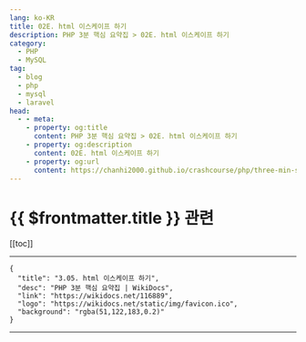 ```yaml
---
lang: ko-KR
title: 02E. html 이스케이프 하기
description: PHP 3분 핵심 요약집 > 02E. html 이스케이프 하기
category: 
  - PHP
  - MySQL
tag: 
  - blog
  - php
  - mysql
  - laravel
head:
  - - meta:
    - property: og:title
      content: PHP 3분 핵심 요약집 > 02E. html 이스케이프 하기
    - property: og:description
      content: 02E. html 이스케이프 하기
    - property: og:url
      content: https://chanhi2000.github.io/crashcourse/php/three-min-summary/02-web/02E.html
---
```


# {{ $frontmatter.title }} 관련

[[toc]]

---

```component VPCard
{
  "title": "3.05. html 이스케이프 하기",
  "desc": "PHP 3분 핵심 요약집 | WikiDocs",
  "link": "https://wikidocs.net/116889",
  "logo": "https://wikidocs.net/static/img/favicon.ico",
  "background": "rgba(51,122,183,0.2)"
}
```

---

<TagLinks />